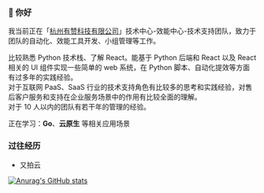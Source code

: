 ### 👋 你好

我当前正在「[杭州有赞科技有限公司](https://www.youzan.com/)」技术中心-效能中心-技术支持团队，致力于团队的自动化、效能工具开发、小组管理等工作。
    
    
比较熟悉 Python 技术栈、了解 React。能基于 Python 后端和 React 以及 React 相关的 UI 组件实现一些简单的 web 系统，在 Python 脚本、自动化提效等方面有过多年的实践经验。    
对于互联网 PaaS、SaaS 行业的技术支持角色有比较多的思考和实践经验，对售后客户服务和支持在企业服务场景中的作用有比较全面的理解。    
对于 10 人以内的团队有若干年的管理的经验。
    
    
正在学习：**Go**、**云原生** 等相关应用场景
### 过往经历

- 又拍云

[![Anurag's GitHub stats](https://github-readme-stats.vercel.app/api?username=binbinah)](https://github.com/binbinah/github-readme-stats)
